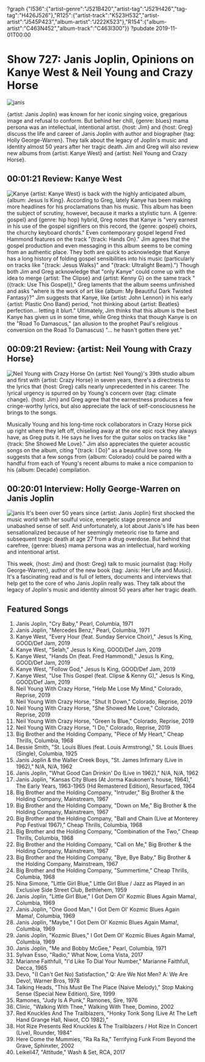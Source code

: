 ?graph {"I536":{"artist-genre":"J521B420","artist-tag":"J521H426","tag-tag":"H426J526"},"R125":{"artist-track":"K523H532","artist-artist":"J545P423","album-artist":"J222K523"},"R154":{"album-artist":"C463N452","album-track":"C463I300"}}
?pubdate 2019-11-01T00:00

# Show 727: Janis Joplin, Opinions on Kanye West & Neil Young and Crazy Horse

![janis](https://sound-images.s3.amazonaws.com/images/2019/janis.jpg)

{artist: Janis Joplin} was known for her iconic singing voice, gregarious image and refusal to conform. But behind her chill, {genre: blues} mama persona was an intellectual, intentional artist. {host: Jim} and {host: Greg} discuss the life and career of Janis Joplin with author and biographer {tag: Holly George-Warren}. They talk about the legacy of Joplin's music and identity almost 50 years after her tragic death. Jim and Greg will also review new albums from {artist: Kanye West} and {artist: Neil Young and Crazy Horse}.


## 00:01:21 Review: Kanye West
![Kanye](https://s3.amazonaws.com/sound-images/images/2019/jesus%20is%20king.jpg) 
{artist: Kanye West} is back with the highly anticipated album, {album: Jesus Is King}. According to Greg, lately Kanye has been making more headlines for his proclamations than his music. This album has been the subject of scrutiny, however, because it marks a stylistic turn. A {genre: gospel} and {genre: hip hop} hybrid, Greg notes that Kanye is "very earnest in his use of the gospel signifiers on this record, the {genre: gospel} choirs, the churchy keyboard chords." Even contemporary gospel legend Fred Hammond features on the track "{track: Hands On}." Jim agrees that the gospel production and even messaging in this album seems to be coming from an authentic place. They both are quick to acknowledge that Kanye has a long history of folding gospel sensibilities into his music (particularly on tracks like "{track: Jesus Walks}" and "{track: Ultralight Beam}.") Though both Jim and Greg acknowledge that "only Kanye" could come up with the idea to merge {artist: The Clipse} and {artist: Kenny G} on the same track "({track: Use This Gospel})," Greg laments that the album seems unfinished and asks "where is the work of art like {album: My Beautiful Dark Twisted Fantasy}?" Jim suggests that Kanye, like {artist: John Lennon} in his early {artist: Plastic Ono Band} period, "not thinking about {artist: Beatles} perfection… letting it blurt." Ultimately, Jim thinks that this album is the best Kanye has given us in some time, while Greg thinks that though Kanye is on the "Road To Damascus," (an allusion to the prophet Paul's religious conversion on the Road To Damascus) "… he hasn't gotten there yet."

##  00:09:21 Review: {artist: Neil Young with Crazy Horse}	
![Neil Young with Crazy Horse](https://sound-images.s3.amazonaws.com/images/2019/colorado.jpg)
On {artist: Neil Young}'s 39th studio album and first with {artist: Crazy Horse} in seven years, there's a directness to the lyrics that {host: Greg} calls nearly unprecedented in his career. The lyrical urgency is spurred on by Young's concern over {tag: climate change}. {host: Jim} and Greg agree that the earnestness produces a few cringe-worthy lyrics, but also appreciate the lack of self-consciousness he brings to the songs. 

Musically Young and his long-time rock collaborators in Crazy Horse pick up right where they left off, chiseling away at the one epic rock they always have, as Greg puts it. He says he lives for the guitar solos on tracks like "{track: She Showed Me Love}." Jim also appreciates the quieter acoustic songs on the album, citing "{track: I Do}" as a beautiful love song. He suggests that a few songs from {album: Colorado} could be paired with a handful from each of Young's recent albums to make a nice companion to his {album: Decade} compilation.

## 00:20:01 Interview: Holly George-Warren on Janis Joplin
![janis](https://sound-images.s3.amazonaws.com/images/2019/janis_2.jpg)
It's been over 50 years since {artist: Janis Joplin} first shocked the music world with her soulful voice, energetic stage presence and unabashed sense of self. And unfortunately, a lot about Janis's life has been sensationalized because of her seemingly meteoric rise to fame and subsequent tragic death at age 27 from a drug overdose. But behind that carefree, {genre: blues} mama persona was an intellectual, hard working and intentional artist. 

This week, {host: Jim} and {host: Greg} talk to music journalist {tag: Holly George-Warren}, author of the new book {tag: Janis: Her Life and Music}. It's a fascinating read and is full of letters, documents and interviews that help get to the core of who Janis Joplin really was. They talk about the legacy of Joplin's music and identity almost 50 years after her tragic death.


## Featured Songs
1. Janis Joplin, "Cry Baby," Pearl, Columbia, 1971
1. Janis Joplin, "Mercedes Benz," Pearl, Columbia, 1971
1. Kanye West, "Every Hour (feat. Sunday Service Choir)," Jesus Is King, GOOD/Def Jam, 2019
1. Kanye West, "Selah," Jesus Is King, GOOD/Def Jam, 2019
1. Kanye West, "Hands On (feat. Fred Hammond)," Jesus Is King, GOOD/Def Jam, 2019
1. Kanye West, "Follow God," Jesus Is King, GOOD/Def Jam, 2019
1. Kanye West, "Use This Gospel (feat. Clipse & Kenny G)," Jesus Is King, GOOD/Def Jam, 2019
1. Neil Young With Crazy Horse, "Help Me Lose My Mind," Colorado, Reprise, 2019
1. Neil Young With Crazy Horse, "Shut It Down," Colorado, Reprise, 2019
1. Neil Young With Crazy Horse, "She Showed Me Love," Colorado, Reprise, 2019
1. Neil Young With Crazy Horse, "Green Is Blue," Colorado, Reprise, 2019
1. Neil Young With Crazy Horse, "I Do," Colorado, Reprise, 2019
1. Big Brother and the Holding Company, "Piece of My Heart," Cheap Thrills, Columbia, 1968
1. Bessie Smith, "St. Louis Blues (feat. Louis Armstrong)," St. Louis Blues (Single), Columbia, 1925
1. Janis Joplin & the Waller Creek Boys, "St. James Infirmary (Live in 1962)," N/A, N/A, 1962
1. Janis Joplin, "What Good Can Drinkin' Do (Live in 1962)," N/A, N/A, 1962
1. Janis Joplin, "Kansas City Blues (At Jorma Kaukonen's house, 1964)," The Early Years, 1963-1965 (Hd Remastered Edition), Resurfaced, 1964
1. Big Brother and the Holding Company, "Intruder," Big Brother & the Holding Company, Mainstream, 1967
1. Big Brother and the Holding Company, "Down on Me," Big Brother & the Holding Company, Mainstream, 1967
1. Big Brother and the Holding Company, "Ball and Chain (Live at Monterey Pop Festival 1967)," Cheap Thrills, Columbia, 1968
1. Big Brother and the Holding Company, "Combination of the Two," Cheap Thrills, Columbia, 1968
1. Big Brother and the Holding Company, "Call on Me," Big Brother & the Holding Company, Mainstream, 1967
1. Big Brother and the Holding Company, "Bye, Bye Baby," Big Brother & the Holding Company, Mainstream, 1967
1. Big Brother and the Holding Company, "Summertime," Cheap Thrills, Columbia, 1968
1. Nina Simone, "Little Girl Blue," Little Girl Blue / Jazz as Played in an Exclusive Side Street Club, Bethlehem, 1959
1. Janis Joplin, "Little Girl Blue," I Got Dem Ol' Kozmic Blues Again Mama!, Columbia, 1969
1. Janis Joplin, "One Good Man," I Got Dem Ol' Kozmic Blues Again Mama!, Columbia, 1969
1. Janis Joplin, "Maybe," I Got Dem Ol' Kozmic Blues Again Mama!, Columbia, 1969
1. Janis Joplin, "Kozmic Blues," I Got Dem Ol' Kozmic Blues Again Mama!, Columbia, 1969
1. Janis Joplin, "Me and Bobby McGee," Pearl, Columbia, 1971
1. Sylvan Esso, "Radio," What Now, Loma Vista, 2017
1. Marianne Faithfull, "I'd Like To Dial Your Number," Marianne Faithfull, Decca, 1965
1. Devo, "(I Can't Get No) Satisfaction," Q: Are We Not Men? A: We Are Devo!, Warner Bros, 1978
1. Talking Heads, "This Must Be The Place (Naive Melody)," Stop Making Sense (Special New Edition), Sire, 1999
1. Ramones, "Judy Is A Punk," Ramones, Sire, 1976
1. Clinic, "Walking With Thee," Walking With Thee, Domino, 2002
1. Red Knuckles And The Trailblazers, "Honky Tonk Song (Live At The Left Hand Grange Hall, Niwot, CO  1982),"
1. Hot Rize Presents Red Knuckles & The Trailblazers / Hot Rize In Concert (Live), Rounder, 1984"
1. Here Come the Mummies, "Ra Ra Ra," Terrifying Funk From Beyond the Grave,  Sphinxter, 2002
1. Leikeli47, "Attitude," Wash & Set, RCA, 2017
